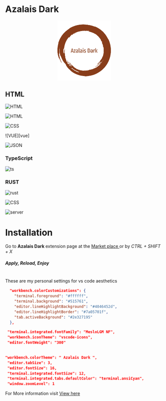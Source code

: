 # Azalais Dark

<p align="center">
	<a href="#">
		<img src="./192.png" />
	</a>
</p>

## HTML

![HTML][html]

![HTML][html]

![CSS][css]

![VUE][vue]

![JSON][json]

### TypeScript

![ts][ts]

### RUST

![rust][rust]

![CSS][css]

![server][server]

# Installation

<p>Go to <strong> Azalais Dark </strong> extension page at the <a href="https://marketplace.visualstudio.com/items?itemName=ChristopherAlphonse.azalais-dark-theme"> Market place </a> or by  <i>CTRL + SHIFT + X</i> </span>
<h5>Apply, Reload, Enjoy  </h5>
</p>

<br>
These are my personal settings for vs code aesthetics
<br>

```json
  "workbench.colorCustomizations": {
    "terminal.foreground": "#ffffff",
    "terminal.background": "#515761",
    "editor.lineHighlightBackground": "#4046452d",
    "editor.lineHighlightBorder": "#7a05701f",
    "tab.activeBackground": "#2e327195"
  },

```

```json
 "terminal.integrated.fontFamily": "MesloLGM NF",
 "workbench.iconTheme": "vscode-icons",
 "editor.fontWeight": "300"
```

```json

"workbench.colorTheme": " Azalais Dark ",
 "editor.tabSize": 3,
 "editor.fontSize": 16,
 "terminal.integrated.fontSize": 12,
 "terminal.integrated.tabs.defaultColor": "terminal.ansiCyan",
 "window.zoomLevel": 1
```

For More information visit [View here](https://github.com/ChristopherAlphonse/Powershell)

[json]: https://res.cloudinary.com/img-api-pager-2/image/upload/v1670386320/Aza%20Theme/JSON_jqqwhu.jpg
[server]: https://res.cloudinary.com/img-api-pager-2/image/upload/v1670386320/Aza%20Theme/SERVER_zayubs.jpg
[html]: https://res.cloudinary.com/img-api-pager-2/image/upload/v1670386320/Aza%20Theme/HTML_nz1mym.jpg
[ts]: https://res.cloudinary.com/img-api-pager-2/image/upload/v1670386320/Aza%20Theme/TS_wawvhn.jpg
[rust]: https://res.cloudinary.com/img-api-pager-2/image/upload/v1670386320/Aza%20Theme/RUST_edlial.jpg
[css]: https://res.cloudinary.com/img-api-pager-2/image/upload/v1670386320/Aza%20Theme/CSS_fdg0m6.jpg
